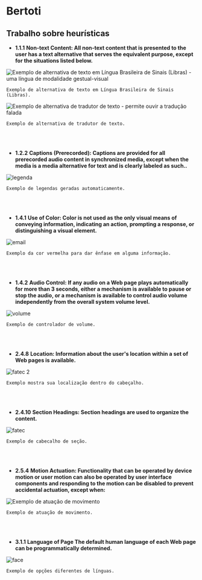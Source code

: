 # Bertoti

## Trabalho sobre heurísticas

* **1.1.1**
**Non-text Content: All non-text content that is presented to the user has a text alternative that serves the equivalent purpose, except for the situations listed below.**

![Exemplo de alternativa de texto em Língua Brasileira de Sinais (Libras) - uma língua de modalidade gestual-visual](https://user-images.githubusercontent.com/90808262/204163017-2987ad24-ccf0-4539-95e3-bee98cbc3859.png)

    Exemplo de alternativa de texto em Língua Brasileira de Sinais (Libras).

![Exemplo de alternativa de tradutor de texto - permite ouvir a tradução falada](https://user-images.githubusercontent.com/90808262/204163187-36d4552e-83e4-4b12-9a23-3046c853c448.PNG)

    Exemplo de alternativa de tradutor de texto.

<br />
<br />

* **1.2.2**
**Captions (Prerecorded): Captions are provided for all prerecorded audio content in synchronized media, except when the media is a media alternative for text and is clearly labeled as such..**

![legenda](https://user-images.githubusercontent.com/90808262/204422756-7cdae509-0da9-4f92-a970-1695ea1128cf.PNG)

    Exemplo de legendas geradas automaticamente.

<br />
<br />

* **1.4.1**
**Use of Color: Color is not used as the only visual means of conveying information, indicating an action, prompting a response, or distinguishing a visual element.**

![email](https://user-images.githubusercontent.com/90808262/204420753-a425b72b-a5a2-42f7-8440-13f7bc566dd1.PNG)

    Exemplo da cor vermelha para dar ênfase em alguma informação.

<br />
<br />

* **1.4.2**
**Audio Control: If any audio on a Web page plays automatically for more than 3 seconds, either a mechanism is available to pause or stop the audio, or a mechanism is available to control audio volume independently from the overall system volume level.**

![volume](https://user-images.githubusercontent.com/90808262/204425803-21b8436b-1365-4c79-8a61-e60e3f3df577.PNG)

    Exemplo de controlador de volume.

<br />
<br />

* **2.4.8**
**Location: Information about the user's location within a set of Web pages is available.**

![fatec 2](https://user-images.githubusercontent.com/90808262/204424464-11542b07-b647-49de-8872-ae6407313c05.PNG)

    Exemplo mostra sua localização dentro do cabeçalho.
    
<br />
<br />

* **2.4.10**
**Section Headings: Section headings are used to organize the content.**

![fatec](https://user-images.githubusercontent.com/90808262/204423916-d48cc3bc-9518-400c-9680-682f5f866d39.PNG)

    Exemplo de cabecalho de seção.

<br />
<br />

* **2.5.4**
**Motion Actuation: Functionality that can be operated by device motion or user motion can also be operated by user interface components and responding to the motion can be disabled to prevent accidental actuation, except when:**

![Exemplo de atuação de movimento](https://user-images.githubusercontent.com/90808262/204163314-18aeb669-9476-46ba-ae34-3ca236b29a2c.PNG)

    Exemplo de atuação de movimento.

<br />
<br />

* **3.1.1**
**Language of Page The default human language of each Web page can be programmatically determined.**

![face](https://user-images.githubusercontent.com/90808262/204421609-9e47d6a5-1fb8-4dcf-a8ba-9823b6dd5e48.PNG)

    Exemplo de opções diferentes de línguas.


